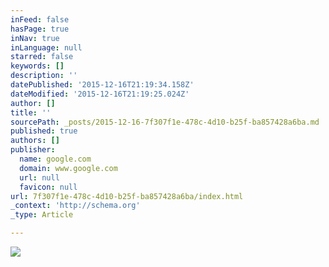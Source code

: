 ```yaml
---
inFeed: false
hasPage: true
inNav: true
inLanguage: null
starred: false
keywords: []
description: ''
datePublished: '2015-12-16T21:19:34.158Z'
dateModified: '2015-12-16T21:19:25.024Z'
author: []
title: ''
sourcePath: _posts/2015-12-16-7f307f1e-478c-4d10-b25f-ba857428a6ba.md
published: true
authors: []
publisher:
  name: google.com
  domain: www.google.com
  url: null
  favicon: null
url: 7f307f1e-478c-4d10-b25f-ba857428a6ba/index.html
_context: 'http://schema.org'
_type: Article

---
```

![](https://s3-us-west-2.amazonaws.com/the-grid-img/p/d2e4e7024d0da78ea094257e3daa0c17ea4258a5.jpg)